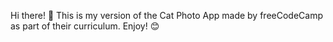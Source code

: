 Hi there! 👋
This is my version of the Cat Photo App made by freeCodeCamp as part of their curriculum.
Enjoy! 😊
